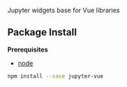 Jupyter widgets base for Vue libraries

Package Install
---------------

**Prerequisites**
- [node](http://nodejs.org/)

```bash
npm install --save jupyter-vue
```
